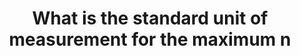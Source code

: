---
layout: answer
title: "What is the standard unit of measurement for the maximum n"
blurb: "According to Search Storage, IOPS (input/output operations per second) is the standard unit of measurement for the maximum number of reads and writes to"
quid: 203
---